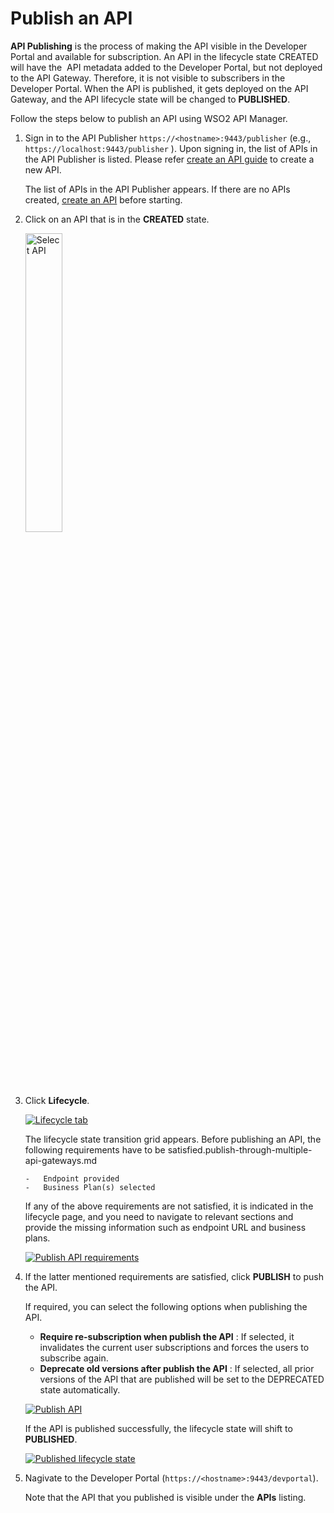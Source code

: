 # Publish an API

**API Publishing** is the process of making the API visible in the Developer Portal and available for subscription. An API in the lifecycle state CREATED will have the  API metadata added to the Developer Portal, but not deployed to the API Gateway. Therefore, it is not visible to subscribers in the Developer Portal. When the API is published, it gets deployed on the API Gateway, and the API lifecycle state will be changed to **PUBLISHED**. 

Follow the steps below to publish an API using WSO2 API Manager.

1.  Sign in to the API Publisher `https://<hostname>:9443/publisher` (e.g., `https://localhost:9443/publisher` ). Upon signing in, the list of APIs in the API Publisher is listed. Please refer [create an API guide]({{base_path}}/learn/design-api/create-api/create-a-rest-api/) to create a new API. 

     The list of APIs in the API Publisher appears. If there are no APIs created, [create an API]({{base_path}}/learn/design-api/create-api/create-a-rest-api/) before starting.

2.  Click on an API that is in the **CREATED** state.

     <img src="{{base_path}}/assets/img/learn/select-created-api.png" alt="Select API" title="Select API" width="35%" />

3.  Click **Lifecycle**.

     [![Lifecycle tab]({{base_path}}/assets/img/learn/lifecycle-tab.png)]({{base_path}}/assets/img/learn/lifecycle-tab.png)

     The lifecycle state transition grid appears. Before publishing an API, the following requirements have to be satisfied.publish-through-multiple-api-gateways.md

        -   Endpoint provided
        -   Business Plan(s) selected
    
    If any of the above requirements are not satisfied, it is indicated in the lifecycle page, and you need to navigate to relevant sections and provide the missing information such as endpoint URL and business plans.
  
    [![Publish API requirements]({{base_path}}/assets/img/learn/publish-api-requirements.png)]({{base_path}}/assets/img/learn/publish-api-requirements.png)

    
4.  If the latter mentioned requirements are satisfied, click **PUBLISH** to push the API. 
    
     If required, you can select the following options when publishing the API. 

     -   **Require re-subscription when publish the API** : If selected, it invalidates the current user subscriptions and forces the users to subscribe again. 
     -   **Deprecate old versions after publish the API** : If selected, all prior versions of the API that are published will be set to the DEPRECATED state automatically.

     [![Publish API]({{base_path}}/assets/img/learn/publish-api.png)]({{base_path}}/assets/img/learn/publish-api.png) 
        
     If the API is published successfully, the lifecycle state will shift to **PUBLISHED**. 

     [![Published lifecycle state]({{base_path}}/assets/img/learn/api-state-change-to-publish.png)]({{base_path}}/assets/img/learn/api-state-change-to-publish.png) 
     
5. Nagivate to the Developer Portal (`https://<hostname>:9443/devportal`).
     
     Note that the API that you published is visible under the **APIs** listing.
